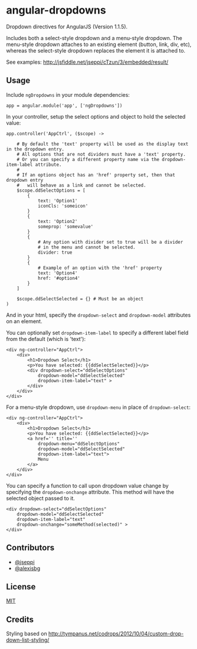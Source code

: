 angular-dropdowns
=================

Dropdown directives for AngularJS (Version 1.1.5).

Includes both a select-style dropdown and a menu-style dropdown.  The menu-style dropdown attaches to an existing element (button, link, div, etc), whereas the select-style dropdown replaces the element it is attached to.

See examples: http://jsfiddle.net/jseppi/cTzun/3/embedded/result/

Usage
-----

Include `ngDropdowns` in your module dependencies:

    app = angular.module('app', ['ngDropdowns'])

In your controller, setup the select options and object to hold the selected value:

    app.controller('AppCtrl', ($scope) ->

        # By default the 'text' property will be used as the display text in the dropdown entry.
        # All options that are not dividers must have a 'text' property.
        # Or you can specify a different property name via the dropdown-item-label attribute.
        #
        # If an options object has an 'href' property set, then that dropdown entry
        #   will behave as a link and cannot be selected.
        $scope.ddSelectOptions = [
            {
                text: 'Option1'
                iconCls: 'someicon'
            }
            {
                text: 'Option2'
                someprop: 'somevalue'
            }
            {
                # Any option with divider set to true will be a divider
                # in the menu and cannot be selected.
                divider: true
            }
            {
                # Example of an option with the 'href' property
                text: 'Option4'
                href: '#option4'
            }
        ]

        $scope.ddSelectSelected = {} # Must be an object
    )

And in your html, specify the `dropdown-select` and `dropdown-model` attributes on an element.

You can optionally set `dropdown-item-label` to specify a different label field from the default (which is 'text'):

    <div ng-controller="AppCtrl">
        <div>
            <h1>Dropdown Select</h1>
            <p>You have selected: {{ddSelectSelected}}</p>
            <div dropdown-select="ddSelectOptions"
                dropdown-model="ddSelectSelected"
                dropdown-item-label="text" >
            </div>
        </div>
    </div>

For a menu-style dropdown, use `dropdown-menu` in place of `dropdown-select`:

    <div ng-controller="AppCtrl">
        <div>
            <h1>Dropdown Select</h1>
            <p>You have selected: {{ddSelectSelected}}</p>
            <a href='' title=''
                dropdown-menu="ddSelectOptions"
                dropdown-model="ddSelectSelected"
                dropdown-item-label="text">
                Menu
            </a>
        </div>
    </div>

You can specify a function to call upon dropdown value change by specifying the `dropdown-onchange` attribute. This method will have the selected object passed to it.

    <div dropdown-select="ddSelectOptions"
        dropdown-model="ddSelectSelected"
        dropdown-item-label="text"
        dropdown-onchange="someMethod(selected)" >
    </div>

Contributors
---------
* [@jseppi](http://github.com/jseppi)
* [@alexisbg](http://github.com/alexisbg)

License
---------
[MIT](http://jseppi.mit-license.org/license.html)


Credits
-------------
Styling based on http://tympanus.net/codrops/2012/10/04/custom-drop-down-list-styling/